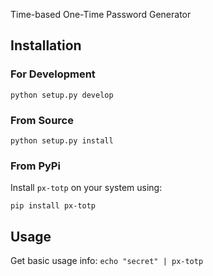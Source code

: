 
Time-based One-Time Password Generator

## Installation

### For Development

```
python setup.py develop
```

### From Source

```
python setup.py install
```

### From PyPi

Install `px-totp` on your system using:

```
pip install px-totp
```

## Usage

Get basic usage info: `echo "secret" | px-totp`
